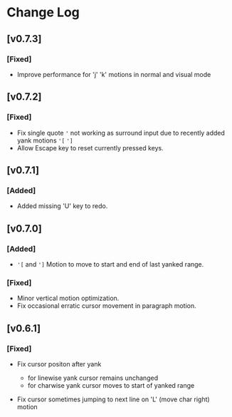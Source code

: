 # Change Log

## [v0.7.3]

### [Fixed]

- Improve performance for 'j' 'k' motions in normal and visual mode

## [v0.7.2]

### [Fixed]

- Fix single quote `'` not working as surround input due to recently added yank motions `'[` `']`
- Allow Escape key to reset currently pressed keys.

## [v0.7.1]

### [Added]

- Added missing 'U' key to redo.

## [v0.7.0]

### [Added]

- `'[` and `']` Motion to move to start and end of last yanked range.

### [Fixed]

- Minor vertical motion optimization.
- Fix occasional erratic cursor movement in paragraph motion.

## [v0.6.1]

### [Fixed]

- Fix cursor positon after yank

  - for linewise yank cursor remains unchanged
  - for charwise yank cursor moves to start of yanked range

- Fix cursor sometimes jumping to next line on 'L' (move char right) motion
